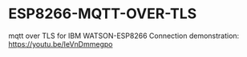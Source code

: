 # ESP8266-MQTT-OVER-TLS
mqtt over TLS for IBM WATSON-ESP8266 Connection
demonstration: https://youtu.be/IeVnDmmegpo
